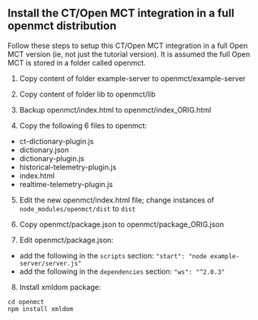 ## Install the CT/Open MCT integration in a full openmct distribution

Follow these steps to setup this CT/Open MCT integration in a full Open MCT version (ie, not just the tutorial version).  It is assumed the full Open MCT is stored in a folder called openmct.

1. Copy content of folder example-server to openmct/example-server

2. Copy content of folder lib to openmct/lib

3. Backup openmct/index.html to openmct/index_ORIG.html

4. Copy the following 6 files to openmct:
  * ct-dictionary-plugin.js
  * dictionary.json
  * dictionary-plugin.js
  * historical-telemetry-plugin.js
  * index.html
  * realtime-telemetry-plugin.js

5. Edit the new openmct/index.html file; change instances of `node_modules/openmct/dist` to `dist`

6. Copy openmct/package.json to openmct/package_ORIG.json

7. Edit openmct/package.json:
  * add the following in the `scripts` section: `"start": "node example-server/server.js"`
  * add the following in the `dependencies` section: `"ws": "^2.0.3"`

8. Install xmldom package:
```
cd openmct
npm install xmldom
```
